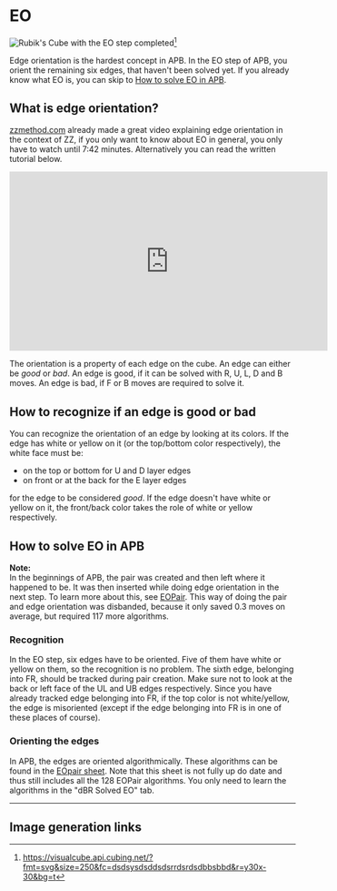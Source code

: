 # EO
<image class="right" alt="Rubik's Cube with the EO step completed" src="/images/tutorial/eo/eo.svg">[^eo]<br>

Edge orientation is the hardest concept in APB. In the EO step of APB, you orient the remaining six edges, that haven't been solved yet. If you already know what EO is, you can skip to [How to solve EO in APB](#how-to-solve-eo-in-apb).
## What is edge orientation?
[zzmethod.com](https://www.zzmethod.com/) already made a great video explaining edge orientation in the context of ZZ, if you only want to know about EO in general, you only have to watch until 7:42 minutes. Alternatively you can read the written tutorial below.
<iframe width="560" height="315" src="https://www.youtube-nocookie.com/embed/fxwVmTI5nGM?si=-Q63PMa-NS9tqTja&amp;start=13" title="YouTube video player" frameborder="0" allow="accelerometer; autoplay; clipboard-write; encrypted-media; gyroscope; picture-in-picture; web-share" referrerpolicy="strict-origin-when-cross-origin" allowfullscreen></iframe>

The orientation is a property of each edge on the cube. An edge can either be *good* or *bad*. An edge is good, if it can be solved with R, U, L, D and B moves. An edge is bad, if F or B moves are required to solve it.

## How to recognize if an edge is good or bad
You can recognize the orientation of an edge by looking at its colors. If the edge has white or yellow on it (or the top/bottom color respectively), the white face must be:
- on the top or bottom for U and D layer edges
- on front or at the back for the E layer edges

for the edge to be considered *good*.
If the edge doesn't have white or yellow on it, the front/back color takes the role of white or yellow respectively.
## How to solve EO in APB
<div class="warning"><b>Note:</b><br>In the beginnings of APB, the pair was created and then left where it happened to be. It was then inserted while doing edge orientation in the next step. To learn more about this, see <a href="variations/eopair.md">EOPair</a>. This way of doing the pair and edge orientation was disbanded, because it only saved 0.3 moves on average, but required 117 more algorithms.</div>

### Recognition
In the EO step, six edges have to be oriented. Five of them have white or yellow on them, so the recognition is no problem. The sixth edge, belonging into FR, should be tracked during pair creation. Make sure not to look at the back or left face of the UL and UB edges respectively. Since you have already tracked edge belonging into FR, if the top color is not white/yellow, the edge is misoriented (except if the edge belonging into FR is in one of these places of course).
### Orienting the edges

In APB, the edges are oriented algorithmically. These algorithms can be found in the [EOpair sheet](https://docs.google.com/spreadsheets/d/1Hs9ikHz-4cfbqBfqvuvE8X9sjCb4Jtm482ZvsFQA2rY/). Note that this sheet is not fully up do date and thus still includes all the 128 EOPair algorithms. You only need to learn the algorithms in the "dBR Solved EO" tab.

<hr>

## Image generation links
[^eo]: <https://visualcube.api.cubing.net/?fmt=svg&size=250&fc=dsdsysdsddsdsrrdsrdsdbbsbbd&r=y30x-30&bg=t>